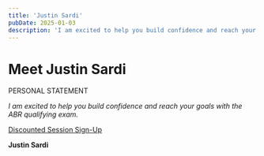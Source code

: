 ```yaml
---
title: 'Justin Sardi'
pubDate: 2025-01-03
description: 'I am excited to help you build confidence and reach your goals with the ABR qualifying exam.'
---
```


# Meet Justin Sardi

PERSONAL STATEMENT

_I am excited to help you build confidence and reach your goals with the ABR qualifying exam._

[Discounted Session Sign-Up](/purchase-discounted-session/)

**Justin Sardi**

